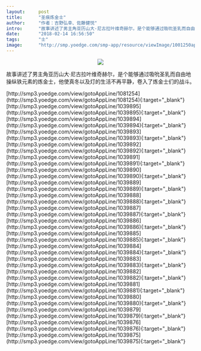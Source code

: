 ```yaml
---
layout:     post
title:      "圣痕炼金士"
author:     "作者：吉野弘幸、佐藤健悦"
intro:      "故事讲述了男主角亚历山大·尼古拉叶维奇赫尔，是个能够通过吸吮圣乳而自由地操纵铁元素的炼金士，他使真冬以及灯的生活不再平静，卷入了炼金士们的战斗。"
date:       "2018-02-14 16:56:50"
tags:       "士"
image:      "http://smp.yoedge.com/smp-app/resource/viewImage/1001250appline.png"
---
```

<div style="text-align: center">
<p><img src="http://smp.yoedge.com/smp-app/resource/viewImage/1001250appline.png"/></p>
</div>
<p class="post-meta">
<span>故事讲述了男主角亚历山大·尼古拉叶维奇赫尔，是个能够通过吸吮圣乳而自由地操纵铁元素的炼金士，他使真冬以及灯的生活不再平静，卷入了炼金士们的战斗。</span>
</p>
[http://smp3.yoedge.com/view/gotoAppLine/1081254](http://smp3.yoedge.com/view/gotoAppLine/1081254){:target="_blank"}
[http://smp3.yoedge.com/view/gotoAppLine/1039895](http://smp3.yoedge.com/view/gotoAppLine/1039895){:target="_blank"}
[http://smp3.yoedge.com/view/gotoAppLine/1039894](http://smp3.yoedge.com/view/gotoAppLine/1039894){:target="_blank"}
[http://smp3.yoedge.com/view/gotoAppLine/1039893](http://smp3.yoedge.com/view/gotoAppLine/1039893){:target="_blank"}
[http://smp3.yoedge.com/view/gotoAppLine/1039892](http://smp3.yoedge.com/view/gotoAppLine/1039892){:target="_blank"}
[http://smp3.yoedge.com/view/gotoAppLine/1039891](http://smp3.yoedge.com/view/gotoAppLine/1039891){:target="_blank"}
[http://smp3.yoedge.com/view/gotoAppLine/1039890](http://smp3.yoedge.com/view/gotoAppLine/1039890){:target="_blank"}
[http://smp3.yoedge.com/view/gotoAppLine/1039889](http://smp3.yoedge.com/view/gotoAppLine/1039889){:target="_blank"}
[http://smp3.yoedge.com/view/gotoAppLine/1039888](http://smp3.yoedge.com/view/gotoAppLine/1039888){:target="_blank"}
[http://smp3.yoedge.com/view/gotoAppLine/1039887](http://smp3.yoedge.com/view/gotoAppLine/1039887){:target="_blank"}
[http://smp3.yoedge.com/view/gotoAppLine/1039886](http://smp3.yoedge.com/view/gotoAppLine/1039886){:target="_blank"}
[http://smp3.yoedge.com/view/gotoAppLine/1039885](http://smp3.yoedge.com/view/gotoAppLine/1039885){:target="_blank"}
[http://smp3.yoedge.com/view/gotoAppLine/1039884](http://smp3.yoedge.com/view/gotoAppLine/1039884){:target="_blank"}
[http://smp3.yoedge.com/view/gotoAppLine/1039883](http://smp3.yoedge.com/view/gotoAppLine/1039883){:target="_blank"}
[http://smp3.yoedge.com/view/gotoAppLine/1039882](http://smp3.yoedge.com/view/gotoAppLine/1039882){:target="_blank"}
[http://smp3.yoedge.com/view/gotoAppLine/1039881](http://smp3.yoedge.com/view/gotoAppLine/1039881){:target="_blank"}
[http://smp3.yoedge.com/view/gotoAppLine/1039880](http://smp3.yoedge.com/view/gotoAppLine/1039880){:target="_blank"}
[http://smp3.yoedge.com/view/gotoAppLine/1039879](http://smp3.yoedge.com/view/gotoAppLine/1039879){:target="_blank"}
[http://smp3.yoedge.com/view/gotoAppLine/1039876](http://smp3.yoedge.com/view/gotoAppLine/1039876){:target="_blank"}
[http://smp3.yoedge.com/view/gotoAppLine/1039875](http://smp3.yoedge.com/view/gotoAppLine/1039875){:target="_blank"}


